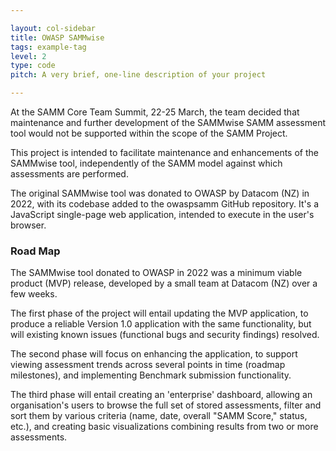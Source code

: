 ```yaml
---

layout: col-sidebar
title: OWASP SAMMwise
tags: example-tag
level: 2
type: code
pitch: A very brief, one-line description of your project

---
```


At the SAMM Core Team Summit, 22-25 March, the team decided that maintenance and further development of the SAMMwise SAMM assessment tool would not be supported within the scope of the SAMM Project. 

This project is intended to facilitate maintenance and enhancements of the SAMMwise tool, independently of the SAMM model against which assessments are performed.

The original SAMMwise tool was donated to OWASP by Datacom (NZ) in 2022, with its codebase added to the owaspsamm GitHub repository. It's a JavaScript single-page web application, intended to execute in the user's browser.

### Road Map
The SAMMwise tool donated to OWASP in 2022 was a minimum viable product (MVP) release, developed by a small team at Datacom (NZ) over a few weeks.

The first phase of the project will entail updating the MVP application, to produce a reliable Version 1.0 application with the same functionality, but will existing known issues (functional bugs and security findings) resolved.

The second phase will focus on enhancing the application, to support viewing assessment trends across several points in time (roadmap milestones), and implementing Benchmark submission functionality.

The third phase will entail creating an 'enterprise' dashboard, allowing an organisation's users to browse the full set of stored assessments, filter and sort them by various criteria (name, date, overall "SAMM Score," status, etc.), and creating basic visualizations combining results from two or more assessments.
